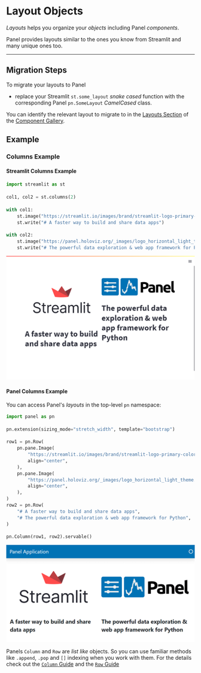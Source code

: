 # Layout Objects

*Layouts* helps you organize your *objects* including Panel *components*.

Panel provides layouts similar to the ones you know from Streamlit and many unique ones too.

---

## Migration Steps

To migrate your layouts to Panel

- replace your Streamlit `st.some_layout` *snake cased* function with the corresponding Panel
`pn.SomeLayout` *CamelCased* class.

You can identify the relevant layout to migrate to in the [Layouts Section](../../reference/index.rst#layouts) of the [Component Gallery](../../reference/index.rst).

## Example

### Columns Example

#### Streamlit Columns Example

```python
import streamlit as st

col1, col2 = st.columns(2)

with col1:
    st.image("https://streamlit.io/images/brand/streamlit-logo-primary-colormark-darktext.png")
    st.write("# A faster way to build and share data apps")

with col2:
    st.image("https://panel.holoviz.org/_images/logo_horizontal_light_theme.png")
    st.write("# The powerful data exploration & web app framework for Python")
```

![Streamlit Layout Example](../../_static/images/streamlit_layout_example.png)

#### Panel Columns Example

You can access Panel's *layouts* in the top-level `pn` namespace:

```python
import panel as pn

pn.extension(sizing_mode="stretch_width", template="bootstrap")

row1 = pn.Row(
    pn.pane.Image(
        "https://streamlit.io/images/brand/streamlit-logo-primary-colormark-darktext.png",
        align="center",
    ),
    pn.pane.Image(
        "https://panel.holoviz.org/_images/logo_horizontal_light_theme.png",
        align="center",
    ),
)
row2 = pn.Row(
    "# A faster way to build and share data apps",
    "# The powerful data exploration & web app framework for Python",
)

pn.Column(row1, row2).servable()
```

![Panel Layout Example](../../_static/images/panel_layout_example.png)

Panels `Column` and `Row` are *list like* objects. So you can use familiar methods like `.append`, `.pop` and `[]` indexing when you work with them. For the details check out the [`Column` Guide](../../reference/layouts/Column) and the [`Row` Guide](../../reference/layouts/Row)
